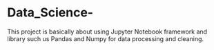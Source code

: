 # Data_Science-
This project is basically about using Jupyter Notebook framework and library such us Pandas and Numpy for data processing and cleaning.
